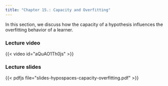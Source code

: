 ```yaml
---
title: "Chapter 15.: Capacity and Overfitting"
---
```

In this section, we discuss how the capacity of a hypothesis influences the overfitting behavior of a learner. 

<!--more-->

### Lecture video

{{< video id="aQuAO1Th0js" >}}

### Lecture slides

{{< pdfjs file="slides-hypospaces-capacity-overfitting.pdf" >}}
